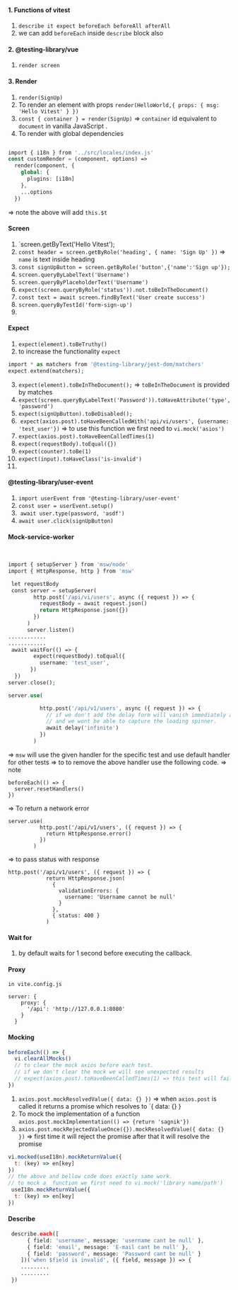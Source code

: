 #### 1. Functions of vitest
1. `describe it expect beforeEach beforeAll afterAll`
2. we can add `beforeEach` inside `describe` block also 
#### 2. @testing-library/vue
1. `render screen`

#### 3. Render
1. `render(SignUp)`
2. To render an element with props `render(HelloWorld,{ props: { msg: 'Hello Vitest' } })`
3. `const { container } = render(SignUp)` => `container` id equivalent to `document` in vanilla JavaScript . 
4. To render with global dependencies 
```php

import { i18n } from '../src/locales/index.js'
const customRender = (component, options) =>
  render(component, {
    global: {
      plugins: [i18n]
    },
    ...options
  })
```
=> note the above will add `this.$t`
#### Screen
1. `screen.getByText('Hello Vitest');
2. `const header = screen.getByRole('heading', { name: 'Sign Up' })` => `name` is text inside heading
3. `const signUpButton = screen.getByRole('button',{'name':'Sign up'});`
4. `screen.queryByLabelText('Username')`
5. `screen.queryByPlaceholderText('Username')`
6. `expect(screen.queryByRole('status')).not.toBeInTheDocument()`
7. `const text = await screen.findByText('User create success')`
8. `screen.queryByTestId('form-sign-up')`
9. 
#### Expect
1. `expect(element).toBeTruthy()`
2. to increase the functionality `expect`
```php
import * as matchers from '@testing-library/jest-dom/matchers'
expect.extend(matchers);
```
3. `expect(element).toBeInTheDocument();` => `toBeInTheDocument` is provided by matches
4. `expect(screen.queryByLabelText('Password')).toHaveAttribute('type', 'password')`
5. `expect(signUpButton).toBeDisabled();`
6.  `expect(axios.post).toHaveBeenCalledWith('api/vi/users', {username: 'test_user'})` => to use this function we first need to `vi.mock('asios')`
7. `expect(axios.post).toHaveBeenCalledTimes(1)`
8. `expect(requestBody).toEqual({})`
9. `expect(counter).toBe(1)`
10. `expect(input).toHaveClass('is-invalid')`
11. 
#### @testing-library/user-event
1. `import userEvent from '@testing-library/user-event'`
2. `const user = userEvent.setup()`
3.  `await user.type(password, 'asdf')`
4. `await user.click(signUpButton)`

#### Mock-service-worker
```php
  

import { setupServer } from 'msw/node'
import { HttpResponse, http } from 'msw'

 let requestBody
 const server = setupServer(
        http.post('/api/vi/users', async ({ request }) => {
          requestBody = await request.json()
          return HttpResponse.json({})
        })
      )
      server.listen()
............
............
 await waitFor(() => {
        expect(requestBody).toEqual({
          username: 'test_user',
       })
  })
server.close();

```

```php
server.use(

          http.post('/api/v1/users', async ({ request }) => {
            // if we don't add the delay form will vanish immediately after completion of the request
            // and we wont be able to capture the loading spinner.
            await delay('infinite')
          })
        )
```
=> `msw` will use the given handler for the specific test and use default handler for other tests
=> to to remove the above handler use the following code. => note 
```
beforeEach(() => {
  server.resetHandlers()
})
```
=> To return a network error
```
server.use(
          http.post('/api/v1/users', ({ request }) => {
            return HttpResponse.error()
          })
        )
```
=> to pass status with response

```
http.post('/api/v1/users', ({ request }) => {
            return HttpResponse.json(
              {
                validationErrors: {
                  username: 'Username cannot be null'
                }
              },
              { status: 400 }
            )
```

#### Wait for
1. by default waits for 1 second before executing the callback.


#### Proxy
`in vite.config.js`
```
server: {
    proxy: {
      '/api': 'http://127.0.0.1:8080'
    }
  }
```

#### Mocking
```js
beforeEach(() => {
  vi.clearAllMocks()
  // to clear the mock axios before each test.
  // if we don't clear the mock we will see unexpected results
  // expect(axios.post).toHaveBeenCalledTimes(1) => this test will fail because axios is called twice in the 2 seperate tests.
})
```
1. `axios.post.mockResolvedValue({ data: {} })` => when `axios.post` is called it returns a promise which resolves to `{ data: {} }
2. To mock the implementation of a function `axios.post.mockImplementation(() => {return 'sagnik'})`
3. `axios.post.mockRejectedValueOnce({}).mockResolvedValue({ data: {} })` => first time it will reject the promise after that it will resolve the promise

```js
vi.mocked(useI18n).mockReturnValue({
  t: (key) => en[key]
})
// the above and bellow code does exactly same work.
// to mock a  function we first need to vi.mock('library name/path')
 useI18n.mockReturnValue({
  t: (key) => en[key]
})
```


#### Describe
```php
 describe.each([
      { field: 'username', message: 'username cant be null' },
      { field: 'email', message: 'E-mail cant be null' },
      { field: 'password', message: 'Password cant be null' }
    ])('when $field is invalid', ({ field, message }) => {
    .........
    .........
 })
```






